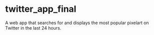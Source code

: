 # twitter_app_final
A web app that searches for and displays the most popular pixelart on Twitter in the last 24 hours.
